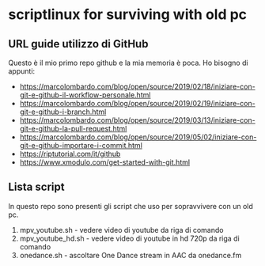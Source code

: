 # scriptlinux for surviving with old pc
## URL guide utilizzo di GitHub
Questo è il mio primo repo github e la mia memoria è poca. Ho bisogno di appunti:
* https://marcolombardo.com/blog/open/source/2019/02/18/iniziare-con-git-e-github-il-workflow-personale.html
* https://marcolombardo.com/blog/open/source/2019/02/19/iniziare-con-git-e-github-i-branch.html
* https://marcolombardo.com/blog/open/source/2019/03/13/iniziare-con-git-e-github-la-pull-request.html
* https://marcolombardo.com/blog/open/source/2019/05/02/iniziare-con-git-e-github-importare-i-commit.html
* https://riptutorial.com/it/github
* https://www.xmodulo.com/get-started-with-git.html

## Lista script
In questo repo sono presenti gli script che uso per sopravvivere con un old pc.
1. mpv_youtube.sh - vedere video di youtube da riga di comando
2. mpv_youtube_hd.sh - vedere video di youtube in hd 720p da riga di comando
3. onedance.sh - ascoltare One Dance stream in AAC da onedance.fm
